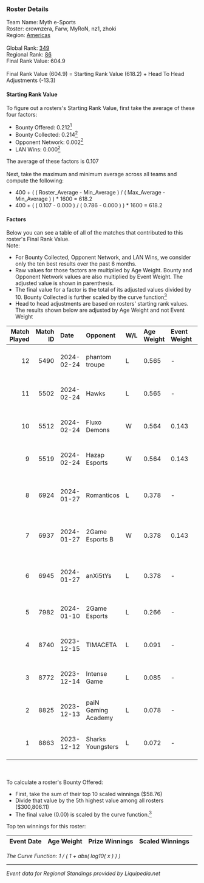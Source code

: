 ### Roster Details<br />
Team Name: Myth e-Sports<br />
Roster: crownzera, Farw, MyRoN, nz1, zhoki<br />
Region: [Americas]( ../standings_americas.md)<br />
<br />
Global Rank: [349](../standings_global.md)<br />
Regional Rank: [86]( ../standings_americas.md)<br />
Final Rank Value:  604.9<br />
<br />
Final Rank Value (604.9) = Starting Rank Value (618.2) + Head To Head Adjustments (-13.3)<br />

#### Starting Rank Value<br />
To figure out a rosters's Starting Rank Value, first take the average of these four factors:<br />
- Bounty Offered: 0.212[<sup>1</sup>](#table2)
- Bounty Collected: 0.214[<sup>2</sup>](#table1)
- Opponent Network: 0.002[<sup>2</sup>](#table1)
- LAN Wins: 0.000[<sup>2</sup>](#table1)

The average of these factors is 0.107<br />
<br />
Next, take the maximum and minimum average across all teams and compute the following:<br />
- 400 + ( ( Roster_Average - Min_Average ) / ( Max_Average - Min_Average ) ) * 1600 = 618.2
- 400 + ( ( 0.107 - 0.000 ) / ( 0.786 - 0.000 ) ) * 1600 = 618.2


#### Factors<br />
Below you can see a table of all of the matches that contributed to this roster's Final Rank Value.<br />
Note:<br />

- For Bounty Collected, Opponent Network, and LAN Wins, we consider only the ten best results over the past 6 months.
- Raw values for those factors are multiplied by Age Weight. Bounty and Opponent Network values are also multiplied by Event Weight. The adjusted value is shown in parenthesis.
- The final value for a factor is the total of its adjusted values divided by 10. Bounty Collected is further scaled by the curve function[<sup>3</sup>](#curveFunction)
- Head to head adjustments are based on rosters' starting rank values. The results shown below are adjusted by Age Weight and not Event Weight
<span id="table1"></span><br />


| Match Played | Match ID | Date       | Opponent            | W/L | Age Weight | Event Weight | Bounty Collected | Opponent Network | LAN Wins  | H2H Adj. | Roster                                |
| -: | -: | :- | :- | :- | :- | :- | :- | :- | :- | -: | :- |
|           12 |     5490 | 2024-02-24 | phantom troupe      | L   | 0.565      | -            | -                | -                | -         |    -8.68 | crownzera, Farw, MyRoN, nz1, zhoki    |
|           11 |     5502 | 2024-02-24 | Hawks               | L   | 0.565      | -            | -                | -                | -         |    -7.93 | crownzera, Farw, MyRoN, nz1, zhoki    |
|           10 |     5512 | 2024-02-24 | Fluxo Demons        | W   | 0.564      | 0.143        | 0.026 (0.002)    | 0.264 (0.021)    | 0 (0.000) |    14.12 | crownzera, Farw, MyRoN, nz1, zhoki    |
|            9 |     5519 | 2024-02-24 | Hazap Esports       | W   | 0.564      | 0.143        | 0.000 (0.000)    | 0.037 (0.003)    | 0 (0.000) |     7.88 | crownzera, Farw, MyRoN, nz1, zhoki    |
|            8 |     6924 | 2024-01-27 | Romanticos          | L   | 0.378      | -            | -                | -                | -         |    -5.25 | crownzera, Farw, hellzaoo, MyRoN, nz1 |
|            7 |     6937 | 2024-01-27 | 2Game Esports B     | W   | 0.378      | 0.143        | 0.000 (0.000)    | 0.000 (0.000)    | 0 (0.000) |     2.84 | crownzera, Farw, hellzaoo, MyRoN, nz1 |
|            6 |     6945 | 2024-01-27 | anXi5tYs            | L   | 0.378      | -            | -                | -                | -         |    -8.08 | crownzera, Farw, hellzaoo, MyRoN, nz1 |
|            5 |     7982 | 2024-01-10 | 2Game Esports       | L   | 0.266      | -            | -                | -                | -         |    -3.23 | crownzera, Farw, hellzaoo, nz1, tpk   |
|            4 |     8740 | 2023-12-15 | TIMACETA            | L   | 0.091      | -            | -                | -                | -         |    -1.38 | Farw, hellzaoo, MyRoN, nz1, tpk       |
|            3 |     8772 | 2023-12-14 | Intense Game        | L   | 0.085      | -            | -                | -                | -         |    -1.36 | Farw, hellzaoo, MyRoN, nz1, tpk       |
|            2 |     8825 | 2023-12-13 | paiN Gaming Academy | L   | 0.078      | -            | -                | -                | -         |    -1.26 | Farw, hellzaoo, MyRoN, nz1, tpk       |
|            1 |     8863 | 2023-12-12 | Sharks Youngsters   | L   | 0.072      | -            | -                | -                | -         |    -0.94 | Farw, hellzaoo, MyRoN, nz1, tpk       |

<br />
<span id="table2"></span><br />
To calculate a roster's Bounty Offered:<br />

- First, take the sum of their top 10 scaled winnings ($58.76)
- Divide that value by the 5th highest value among all rosters ($300,806.11)
- The final value (0.00) is scaled by the curve function.[<sup>3</sup>](#curveFunction)

Top ten winnings for this roster:<br />

| Event Date | Age Weight | Prize Winnings | Scaled Winnings |
| :- | -: | :- | :- |


<span id="curveFunction"></span>_The Curve Function: 1 / ( 1 + abs( log10( x ) ) )_<br />

---
_Event data for Regional Standings provided by Liquipedia.net_<br />
